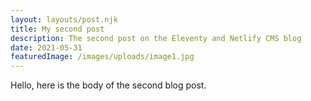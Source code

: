 ```yaml
---
layout: layouts/post.njk
title: My second post
description: The second post on the Eleventy and Netlify CMS blog
date: 2021-05-31
featuredImage: /images/uploads/image1.jpg
---
```


Hello, here is the body of the second blog post.